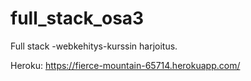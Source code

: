 # full_stack_osa3
Full stack -webkehitys-kurssin harjoitus.

Heroku:
https://fierce-mountain-65714.herokuapp.com/
